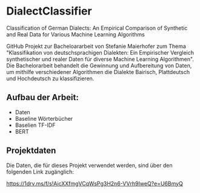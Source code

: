 # DialectClassifier
Classification of German Dialects: An Empirical Comparison of Synthetic and Real Data for Various Machine Learning Algorithms

GitHub Projekt zur Bacheloararbeit von Stefanie Maierhofer zum Thema "Klassifikation von deutschsprachigen Dialekten: Ein Empirischer Vergleich synthetischer und realer Daten für diverse Machine Learning Algorithmen". Die Bachelorarbeit behandelt die Gewinnung und Aufbereitung von Daten, um mithilfe verschiedener Algorithmen die Dialekte Bairisch, Plattdeutsch und Hochdeutsch zu klassifizieren.

## Aufbau der Arbeit:
- Daten
- Baseline Wörterbücher
- Baselien TF-IDF
- BERT


## Projektdaten
Die Daten, die für dieses Projekt verwendet werden, sind über den folgenden Link zugänglich:

https://1drv.ms/f/s!AicXXfmgVCqWsPg3H2n6-VVrh9IweQ?e=U6BmyQ